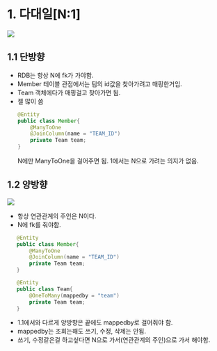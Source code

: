 # 1. 다대일[N:1]

<img src="Desktop/JPAStudy/정찬욱/JPA기본편/다양한 연관관계 매핑/img/n1.png">

## 1.1 단방향
* RDB는 항상 N에 fk가 가야함.
* Member 테이블 관점에서는 팀의 id값을 찾아가려고 매핑한거임. 
* Team 객체에다가 매핑걸고 찾아가면 됨.
* 젤 많이 씀 
    ```java
    @Entity
    public class Member{
        @ManyToOne
        @JoinColumn(name = "TEAM_ID")
        private Team team;
    }
    ```
    N에만 ManyToOne을 걸어주면 됨. 1에서는 N으로 가려는 의지가 없음.

## 1.2 양방향
<img src="Desktop/JPAStudy/정찬욱/JPA기본편/다양한 연관관계 매핑/img/n12.png">
 
* 항상 연관관계의 주인은 N이다.
* N에 fk를 줘야함.
 ```java
    @Entity
    public class Member{
        @ManyToOne
        @JoinColumn(name = "TEAM_ID")
        private Team team;
    }
 ```
 ```java
    @Entity
    public class Team{
        @OneToMany(mappedby = "team")
        private Team team;
    }
```
* 1.1에서와 다르게 양방향은 끝에도 mappedby로 걸어줘야 함.
* mappedby는 조회는해도 쓰기, 수정, 삭제는 안됨.
* 쓰기, 수정같은걸 하고싶다면 N으로 가서(연관관계의 주인)으로 가서 해야함.
 


